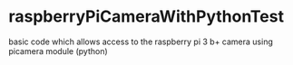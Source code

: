 # raspberryPiCameraWithPythonTest
basic code which allows access to the raspberry pi 3 b+ camera using picamera module (python) 


